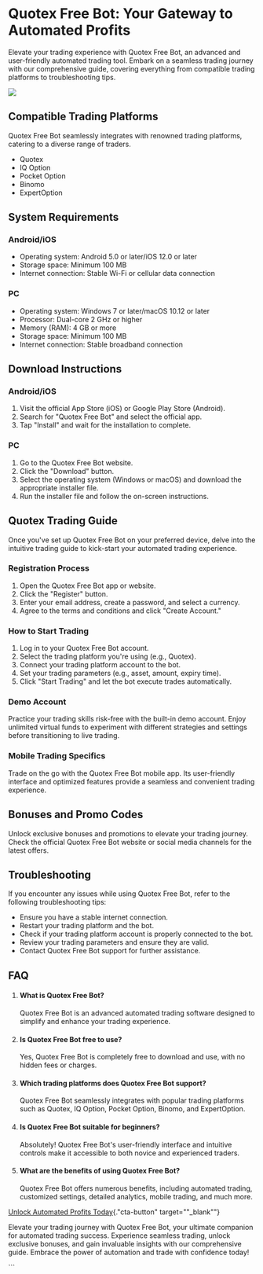 

# Quotex Free Bot: Your Gateway to Automated Profits

Elevate your trading experience with Quotex Free Bot, an advanced and
user-friendly automated trading tool. Embark on a seamless trading
journey with our comprehensive guide, covering everything from
compatible trading platforms to troubleshooting tips.

[![](https://static.quotex.io/files/4_en/300_250.jpg)](https://traff.sbs/brokerqxlid)




## Compatible Trading Platforms

Quotex Free Bot seamlessly integrates with renowned trading platforms,
catering to a diverse range of traders.

-   Quotex
-   IQ Option
-   Pocket Option
-   Binomo
-   ExpertOption

## System Requirements

### Android/iOS

-   Operating system: Android 5.0 or later/iOS 12.0 or later
-   Storage space: Minimum 100 MB
-   Internet connection: Stable Wi-Fi or cellular data connection

### PC

-   Operating system: Windows 7 or later/macOS 10.12 or later
-   Processor: Dual-core 2 GHz or higher
-   Memory (RAM): 4 GB or more
-   Storage space: Minimum 100 MB
-   Internet connection: Stable broadband connection

## Download Instructions

### Android/iOS

1.  Visit the official App Store (iOS) or Google Play Store (Android).
2.  Search for "Quotex Free Bot" and select the official app.
3.  Tap "Install" and wait for the installation to complete.

### PC

1.  Go to the Quotex Free Bot website.
2.  Click the "Download" button.
3.  Select the operating system (Windows or macOS) and download the
    appropriate installer file.
4.  Run the installer file and follow the on-screen instructions.

## Quotex Trading Guide

Once you\'ve set up Quotex Free Bot on your preferred device, delve into
the intuitive trading guide to kick-start your automated trading
experience.

### Registration Process

1.  Open the Quotex Free Bot app or website.
2.  Click the "Register" button.
3.  Enter your email address, create a password, and select a currency.
4.  Agree to the terms and conditions and click "Create Account."

### How to Start Trading

1.  Log in to your Quotex Free Bot account.
2.  Select the trading platform you\'re using (e.g., Quotex).
3.  Connect your trading platform account to the bot.
4.  Set your trading parameters (e.g., asset, amount, expiry time).
5.  Click "Start Trading" and let the bot execute trades
    automatically.

### Demo Account

Practice your trading skills risk-free with the built-in demo account.
Enjoy unlimited virtual funds to experiment with different strategies
and settings before transitioning to live trading.

### Mobile Trading Specifics

Trade on the go with the Quotex Free Bot mobile app. Its user-friendly
interface and optimized features provide a seamless and convenient
trading experience.

## Bonuses and Promo Codes

Unlock exclusive bonuses and promotions to elevate your trading journey.
Check the official Quotex Free Bot website or social media channels for
the latest offers.

## Troubleshooting

If you encounter any issues while using Quotex Free Bot, refer to the
following troubleshooting tips:

-   Ensure you have a stable internet connection.
-   Restart your trading platform and the bot.
-   Check if your trading platform account is properly connected to the
    bot.
-   Review your trading parameters and ensure they are valid.
-   Contact Quotex Free Bot support for further assistance.

## FAQ

1.  #### What is Quotex Free Bot?

    Quotex Free Bot is an advanced automated trading software designed
    to simplify and enhance your trading experience.

2.  #### Is Quotex Free Bot free to use?

    Yes, Quotex Free Bot is completely free to download and use, with no
    hidden fees or charges.

3.  #### Which trading platforms does Quotex Free Bot support?

    Quotex Free Bot seamlessly integrates with popular trading platforms
    such as Quotex, IQ Option, Pocket Option, Binomo, and ExpertOption.

4.  #### Is Quotex Free Bot suitable for beginners?

    Absolutely! Quotex Free Bot\'s user-friendly interface and intuitive
    controls make it accessible to both novice and experienced traders.

5.  #### What are the benefits of using Quotex Free Bot?

    Quotex Free Bot offers numerous benefits, including automated
    trading, customized settings, detailed analytics, mobile trading,
    and much more.

[Unlock Automated Profits
Today](\%22https://traff.sbs/brokerqxlid\%22){."cta-button"
target=""_blank""}

Elevate your trading journey with Quotex Free Bot, your ultimate
companion for automated trading success. Experience seamless trading,
unlock exclusive bonuses, and gain invaluable insights with our
comprehensive guide. Embrace the power of automation and trade with
confidence today!

\`\`\`


